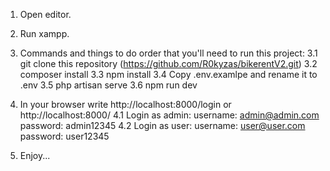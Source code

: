 1. Open editor.
2. Run xampp.
3. Commands and things to do order that you'll need to run this project:
    3.1 git clone this repository (https://github.com/R0kyzas/bikerentV2.git)
    3.2 composer install
    3.3 npm install
    3.4 Copy .env.examlpe and rename it to .env
    3.5 php artisan serve
    3.6 npm run dev

4. In your browser write http://localhost:8000/login or http://localhost:8000/
    4.1 Login as admin:
        username: admin@admin.com
        password: admin12345
    4.2 Login as user:
        username: user@user.com
        password: user12345

5. Enjoy...